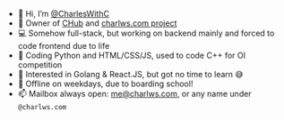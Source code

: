 - 👋 Hi, I’m [@CharlesWithC](https://github.com/CharlesWithC)
- 🚚 Owner of [CHub](https://drivershub.charlws.com) and [charlws.com project](https://charlws.com)
- 💻 Somehow full-stack, but working on backend mainly and forced to code frontend due to life
- 🐍 Coding Python and HTML/CSS/JS, used to code C++ for OI competition
- 🌱 Interested in Golang & React.JS, but got no time to learn 😅
- 👀 Offline on weekdays, due to boarding school!
- 📫 Mailbox always open: [me@charlws.com](mailto:me@charlws.com), or any name under `@charlws.com`
